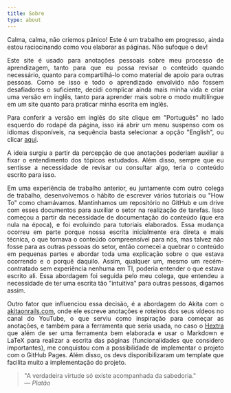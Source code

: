 ```yaml
---
title: Sobre 
type: about
---
```


<style>body {text-align: justify}</style>

Calma, calma, não criemos pânico!
Este é um trabalho em progresso, ainda estou raciocinando como vou elaborar as páginas.
Não sufoque o dev!


Este site é usado para anotações pessoais sobre meu processo de aprendizagem, 
tanto para que eu possa revisar o conteúdo quando necessário, 
quanto para compartilhá-lo como material de apoio para outras pessoas. 
Como se isso e todo o aprendizado envolvido não fossem desafiadores o suficiente, 
decidi complicar ainda mais minha vida e criar uma versão em inglês, 
tanto para aprender mais sobre o modo multilíngue em um site quanto para praticar minha escrita em inglês.


Para conferir a versão em inglês do site clique em "Português" no lado esquerdo do rodapé da página, 
isso irá abrir um menu suspenso com os idiomas disponíveis, 
na sequência basta selecionar a opção "English", ou clicar [aqui](https://devnotes.msglabs.site/en/).


A ideia surgiu a partir da percepção de que anotações poderiam auxiliar a fixar o entendimento dos tópicos estudados. 
Além disso, sempre que eu sentisse a necessidade de revisar ou consultar algo, teria o conteúdo escrito para isso.


Em uma experiência de trabalho anterior, eu juntamente com outro colega de trabalho, 
desenvolvemos o hábito de escrever vários tutoriais ou "How To" como chamávamos. 
Mantínhamos um repositório no GitHub e um drive com esses documentos para auxiliar o setor na realização de tarefas. 
Isso começou a partir da necessidade de documentação do conteúdo (que era nula na época), e foi evoluindo para tutoriais elaborados. 
Essa mudança ocorreu em parte porque nossa escrita inicialmente era direta e mais técnica, o que tornava o conteúdo compreensível para nós, 
mas talvez não fosse para as outras pessoas do setor, 
então comecei a quebrar o conteúdo em pequenas partes e abordar toda uma explicação sobre o que estava ocorrendo e o porquê daquilo. 
Assim, qualquer um, mesmo um recém-contratado sem experiência nenhuma em TI, poderia entender o que estava escrito ali. 
Essa abordagem foi seguida pelo meu colega, que entendeu a necessidade de ter uma escrita tão "intuitiva" para outras pessoas, digamos assim.


Outro fator que influenciou essa decisão, é a abordagem do Akita com o [akitaonrails.com](https://akitaonrails.com), 
onde ele escreve anotações e roteiros dos seus vídeos no canal do YouTube, 
o que serviu como inspiração para começar as anotações, e também para a ferramenta que seria usada, 
no caso o [Hextra](https://github.com/imfing/hextra) que além de ser uma ferramenta bem elaborada e usar o Markdown e LaTeX para realizar a escrita das páginas (funcionalidades que considero importantes), 
me conquistou com a possibilidade de implementar o projeto com o GitHub Pages. 
Além disso, os devs disponibilizaram um template que facilita muito a implementação do projeto.

> "A verdadeira virtude só existe acompanhada da sabedoria."<br>
> — <cite>Platão</cite>

